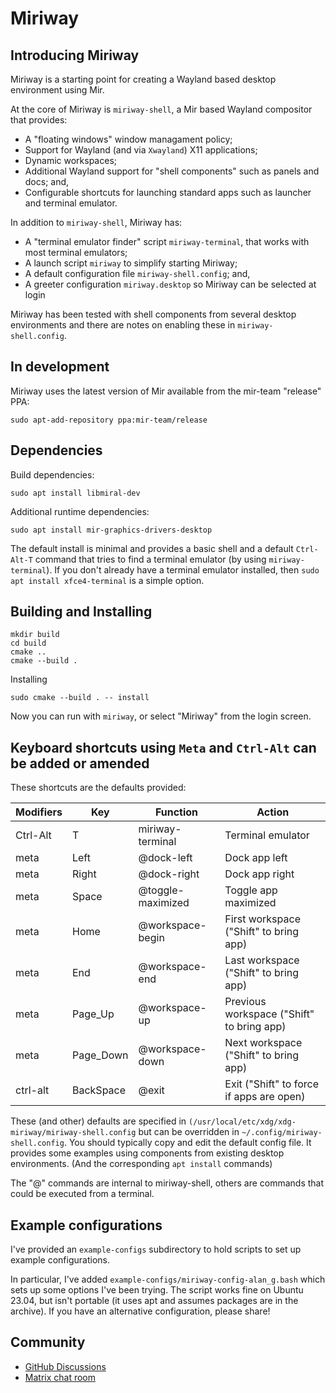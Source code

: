 # Miriway

## Introducing Miriway
Miriway is a starting point for creating a Wayland based desktop environment using Mir.

At the core of Miriway is `miriway-shell`, a Mir based Wayland compositor that provides:
* A "floating windows" window managament policy;
* Support for Wayland (and via `Xwayland`) X11 applications; 
* Dynamic workspaces;
* Additional Wayland support for "shell components" such as panels and docs; and,
* Configurable shortcuts for launching standard apps such as launcher and terminal emulator.

In addition to `miriway-shell`, Miriway has:

* A "terminal emulator finder" script `miriway-terminal`, that works with most terminal emulators;
* A launch script `miriway` to simplify starting Miriway;
* A default configuration file `miriway-shell.config`; and,
* A greeter configuration `miriway.desktop` so Miriway can be selected at login

Miriway has been tested with shell components from several desktop environments 
and there are notes on enabling these in `miriway-shell.config`.

## In development

Miriway uses the latest version of Mir available from the mir-team "release" PPA:

```plain
sudo apt-add-repository ppa:mir-team/release
```

## Dependencies

Build dependencies:
```plain
sudo apt install libmiral-dev
```

Additional runtime dependencies:
```plain
sudo apt install mir-graphics-drivers-desktop
```

The default install is minimal and provides a basic shell and a default 
`Ctrl-Alt-T` command that tries to find a terminal emulator (by using 
`miriway-terminal`). If you don't already have a terminal emulator 
installed, then `sudo apt install xfce4-terminal` is a simple option.

## Building and Installing

```plain
mkdir build
cd build
cmake ..
cmake --build .
```

Installing

```plain
sudo cmake --build . -- install
```

Now you can run with `miriway`, or select "Miriway" from the login screen.

## Keyboard shortcuts using `Meta` and `Ctrl-Alt` can be added or amended

These shortcuts are the defaults provided:

Modifiers|Key|Function|Action
--|--|--|--
Ctrl-Alt|T|miriway-terminal|Terminal emulator
meta|Left|@dock-left|Dock app left
meta|Right|@dock-right|Dock app right
meta|Space|@toggle-maximized|Toggle app maximized
meta|Home|@workspace-begin|First workspace ("Shift" to bring app)
meta|End|@workspace-end|Last workspace ("Shift" to bring app)
meta|Page_Up|@workspace-up|Previous workspace ("Shift" to bring app)
meta|Page_Down|@workspace-down|Next workspace ("Shift" to bring app)
ctrl-alt|BackSpace|@exit|Exit ("Shift" to force if apps are open)

These (and other) defaults are specified in `(/usr/local/etc/xdg/xdg-miriway/miriway-shell.config` but can be 
overridden in `~/.config/miriway-shell.config`. You should typically copy and edit the default config file. It provides
some examples using components from existing desktop environments. (And the corresponding `apt install` commands)

The "@" commands are internal to miriway-shell, others are commands that could be executed from a terminal.

## Example configurations

I've provided an `example-configs` subdirectory to hold scripts to set up example configurations.

In particular, I've added `example-configs/miriway-config-alan_g.bash` which sets up some options I've been trying.
The script works fine on Ubuntu 23.04, but isn't portable (it uses apt and assumes packages are in the archive).
If you have an alternative configuration, please share!

## Community

* [GitHub Discussions](https://github.com/Miriway/Miriway/discussions)
* [Matrix chat room](https://matrix.to/#/#miriway:matrix.org)
